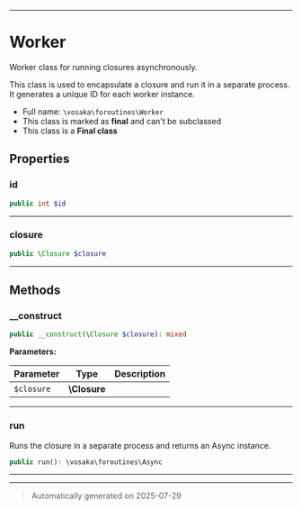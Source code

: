 ***

# Worker

Worker class for running closures asynchronously.

This class is used to encapsulate a closure and run it in a separate process.
It generates a unique ID for each worker instance.

* Full name: `\vosaka\foroutines\Worker`
* This class is marked as **final** and can't be subclassed
* This class is a **Final class**



## Properties


### id



```php
public int $id
```






***

### closure



```php
public \Closure $closure
```






***

## Methods


### __construct



```php
public __construct(\Closure $closure): mixed
```








**Parameters:**

| Parameter | Type | Description |
|-----------|------|-------------|
| `$closure` | **\Closure** |  |





***

### run

Runs the closure in a separate process and returns an Async instance.

```php
public run(): \vosaka\foroutines\Async
```












***


***
> Automatically generated on 2025-07-29
